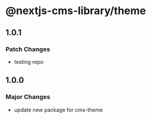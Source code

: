 # @nextjs-cms-library/theme

## 1.0.1

### Patch Changes

- testing repo

## 1.0.0

### Major Changes

- update new package for cms-theme
